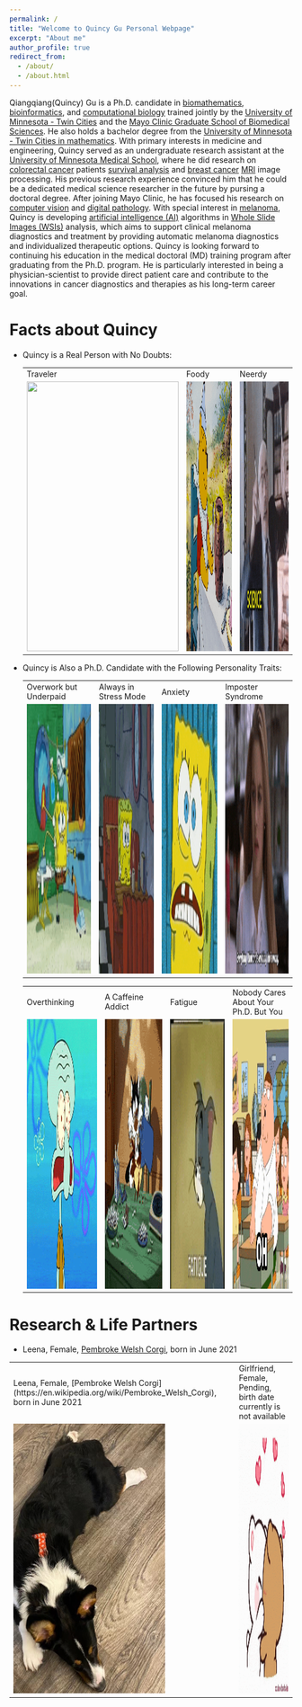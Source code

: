 ```yaml
---
permalink: /
title: "Welcome to Quincy Gu Personal Webpage"
excerpt: "About me"
author_profile: true
redirect_from: 
  - /about/
  - /about.html
---
```


Qiangqiang(Quincy) Gu is a Ph.D. candidate in [biomathematics](https://en.wikipedia.org/wiki/Mathematical_and_theoretical_biology), [bioinformatics](https://en.wikipedia.org/wiki/Bioinformatics), and [computational biology](https://en.wikipedia.org/wiki/Computational_biology) trained jointly by the [University of Minnesota - Twin Cities](https://twin-cities.umn.edu) and the [Mayo Clinic Graduate School of Biomedical Sciences](https://college.mayo.edu). He also holds a bachelor degree from the [University of Minnesota - Twin Cities in mathematics](https://cse.umn.edu/math). 
With primary interests in medicine and engineering, Quincy served as an undergraduate research assistant at the [University of Minnesota Medical School](https://med.umn.edu), where he did research on [colorectal cancer](https://www.cdc.gov/cancer/colorectal/basic_info/what-is-colorectal-cancer.htm) patients [survival analysis](https://en.wikipedia.org/wiki/Survival_analysis) and [breast cancer](https://www.mayoclinic.org/diseases-conditions/breast-cancer/symptoms-causes/syc-20352470) [MRI](https://www.mayoclinic.org/tests-procedures/mri/about/pac-20384768) image processing. His previous research experience convinced him that he could be a dedicated medical science researcher in the future by pursing a doctoral degree.
After joining Mayo Clinic, he has focused his research on [computer vision](https://en.wikipedia.org/wiki/Computer_vision) and [digital pathology](https://en.wikipedia.org/wiki/Digital_pathology). With special interest in [melanoma](https://www.mayoclinic.org/diseases-conditions/melanoma/symptoms-causes/syc-20374884), Quincy is developing [artificial intelligence (AI)](https://en.wikipedia.org/wiki/Artificial_intelligence) algorithms in [Whole Slide Images (WSIs)](https://digitalpathologyassociation.org/whole-slide-imaging-repository) analysis, which aims to support clinical melanoma diagnostics and treatment by providing automatic melanoma diagnostics and individualized therapeutic options.
Quincy is looking forward to continuing his education in the medical doctoral (MD) training program after graduating from the Ph.D. program. He is particularly interested in being a physician-scientist to provide direct patient care and contribute to the innovations in cancer diagnostics and therapies as his long-term career goal.

Facts about Quincy
=====
* Quincy is a Real Person with No Doubts: 
  <table>
    <tr>
      <td>Traveler</td>
      <td>Foody</td>
      <td>Neerdy</td>
    </tr>
    <tr>
      <td><img src="images/traveler.gif" width=270 height=480></td>
      <td><img src="images/foody.gif" width=270 height=480></td>
      <td><img src="images/nerd.gif" width=270 height=480></td>
    </tr>
  </table>

* Quincy is Also a Ph.D. Candidate with the Following Personality Traits:
  <table>
    <tr>
      <td>Overwork but Underpaid</td>
      <td>Always in Stress Mode</td>
      <td>Anxiety</td>
      <td>Imposter Syndrome</td>
    </tr>
    <tr>
      <td><img src="images/overwork_underpaid.gif" width=270 height=480></td>
      <td><img src="images/stress_mode.gif" width=270 height=480></td>
      <td><img src="images/anxiety.gif" width=270 height=480></td>
      <td><img src="images/imposter_syndrome.gif" width=270 height=480></td>
    </tr>
  </table>

  <table>
    <tr>
      <td>Overthinking</td>
      <td>A Caffeine Addict</td>
      <td>Fatigue</td>
      <td>Nobody Cares About Your Ph.D. But You</td>
    </tr>
    <tr>
      <td><img src="images/overthink.gif" width=270 height=480></td>
      <td><img src="images/caffeine_addict.gif" width=270 height=480></td>
      <td><img src="images/fatigue.gif" width=270 height=480></td>
      <td><img src="images/who_cares.gif" width=270 height=480></td>
    </tr>
  </table>


Research & Life Partners
======
* Leena, Female, [Pembroke Welsh Corgi](https://en.wikipedia.org/wiki/Pembroke_Welsh_Corgi), born in June 2021
<table>
    <tr>
      <td>Leena, Female, [Pembroke Welsh Corgi](https://en.wikipedia.org/wiki/Pembroke_Welsh_Corgi), born in June 2021</td>
      <td>Girlfriend, Female, Pending, birth date currently is not available</td>
    </tr>
    <tr>
      <td><img src="images/leena.png" width=270 height=480></td>
      <td><img src="images/kiss_love.gif" width=270 height=480></td>
    </tr>
  </table>